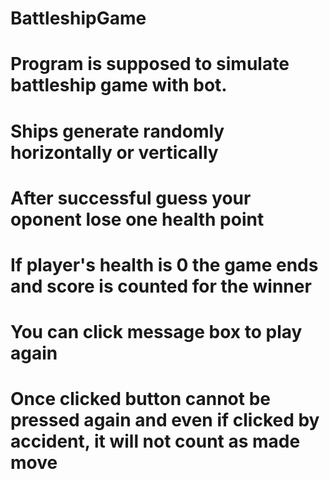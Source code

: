 # BattleshipGame
# Program is supposed to simulate battleship game with bot.
# Ships generate randomly horizontally or vertically
# After successful guess your oponent lose one health point
# If player's health is 0 the game ends and score is counted for the winner
# You can click message box to play again
# Once clicked button cannot be pressed again and even if clicked by accident, it will not count as made move
